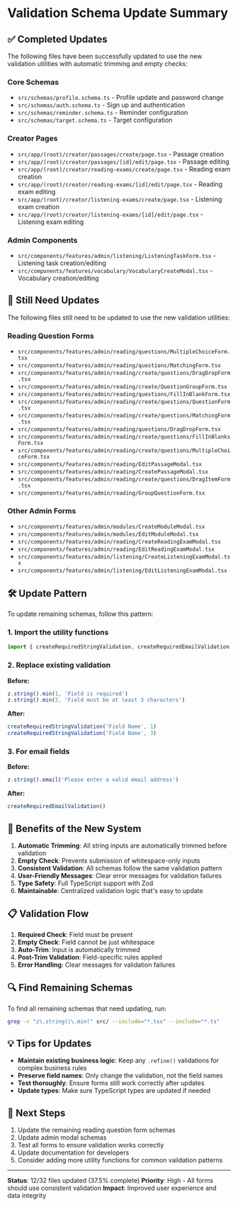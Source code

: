 # Validation Schema Update Summary

## ✅ Completed Updates

The following files have been successfully updated to use the new validation utilities with automatic trimming and empty checks:

### Core Schemas
- `src/schemas/profile.schema.ts` - Profile update and password change
- `src/schemas/auth.schema.ts` - Sign up and authentication
- `src/schemas/reminder.schema.ts` - Reminder configuration
- `src/schemas/target.schema.ts` - Target configuration

### Creator Pages
- `src/app/(root)/creator/passages/create/page.tsx` - Passage creation
- `src/app/(root)/creator/passages/[id]/edit/page.tsx` - Passage editing
- `src/app/(root)/creator/reading-exams/create/page.tsx` - Reading exam creation
- `src/app/(root)/creator/reading-exams/[id]/edit/page.tsx` - Reading exam editing
- `src/app/(root)/creator/listening-exams/create/page.tsx` - Listening exam creation
- `src/app/(root)/creator/listening-exams/[id]/edit/page.tsx` - Listening exam editing

### Admin Components
- `src/components/features/admin/listening/ListeningTaskForm.tsx` - Listening task creation/editing
- `src/components/features/vocabulary/VocabularyCreateModal.tsx` - Vocabulary creation/editing

## 🔄 Still Need Updates

The following files still need to be updated to use the new validation utilities:

### Reading Question Forms
- `src/components/features/admin/reading/questions/MultipleChoiceForm.tsx`
- `src/components/features/admin/reading/questions/MatchingForm.tsx`
- `src/components/features/admin/reading/create/questions/DragDropForm.tsx`
- `src/components/features/admin/reading/create/QuestionGroupForm.tsx`
- `src/components/features/admin/reading/questions/FillInBlankForm.tsx`
- `src/components/features/admin/reading/create/questions/QuestionForm.tsx`
- `src/components/features/admin/reading/create/questions/MatchingForm.tsx`
- `src/components/features/admin/reading/questions/DragDropForm.tsx`
- `src/components/features/admin/reading/create/questions/FillInBlanksForm.tsx`
- `src/components/features/admin/reading/create/questions/MultipleChoiceForm.tsx`
- `src/components/features/admin/reading/EditPassageModal.tsx`
- `src/components/features/admin/reading/CreatePassageModal.tsx`
- `src/components/features/admin/reading/create/questions/DragItemForm.tsx`
- `src/components/features/admin/reading/GroupQuestionForm.tsx`

### Other Admin Forms
- `src/components/features/admin/modules/CreateModuleModal.tsx`
- `src/components/features/admin/modules/EditModuleModal.tsx`
- `src/components/features/admin/reading/CreateReadingExamModal.tsx`
- `src/components/features/admin/reading/EditReadingExamModal.tsx`
- `src/components/features/admin/listening/CreateListeningExamModal.tsx`
- `src/components/features/admin/listening/EditListeningExamModal.tsx`

## 🛠️ Update Pattern

To update remaining schemas, follow this pattern:

### 1. Import the utility functions
```typescript
import { createRequiredStringValidation, createRequiredEmailValidation } from '@/constants/validate';
```

### 2. Replace existing validation
**Before:**
```typescript
z.string().min(1, 'Field is required')
z.string().min(3, 'Field must be at least 3 characters')
```

**After:**
```typescript
createRequiredStringValidation('Field Name', 1)
createRequiredStringValidation('Field Name', 3)
```

### 3. For email fields
**Before:**
```typescript
z.string().email('Please enter a valid email address')
```

**After:**
```typescript
createRequiredEmailValidation()
```

## 🎯 Benefits of the New System

1. **Automatic Trimming**: All string inputs are automatically trimmed before validation
2. **Empty Check**: Prevents submission of whitespace-only inputs
3. **Consistent Validation**: All schemas follow the same validation pattern
4. **User-Friendly Messages**: Clear error messages for validation failures
5. **Type Safety**: Full TypeScript support with Zod
6. **Maintainable**: Centralized validation logic that's easy to update

## 📋 Validation Flow

1. **Required Check**: Field must be present
2. **Empty Check**: Field cannot be just whitespace
3. **Auto-Trim**: Input is automatically trimmed
4. **Post-Trim Validation**: Field-specific rules applied
5. **Error Handling**: Clear messages for validation failures

## 🔍 Find Remaining Schemas

To find all remaining schemas that need updating, run:

```bash
grep -r "z\.string()\.min(" src/ --include="*.tsx" --include="*.ts"
```

## 💡 Tips for Updates

- **Maintain existing business logic**: Keep any `.refine()` validations for complex business rules
- **Preserve field names**: Only change the validation, not the field names
- **Test thoroughly**: Ensure forms still work correctly after updates
- **Update types**: Make sure TypeScript types are updated if needed

## 🚀 Next Steps

1. Update the remaining reading question form schemas
2. Update admin modal schemas
3. Test all forms to ensure validation works correctly
4. Update documentation for developers
5. Consider adding more utility functions for common validation patterns

---

**Status**: 12/32 files updated (37.5% complete)
**Priority**: High - All forms should use consistent validation
**Impact**: Improved user experience and data integrity
